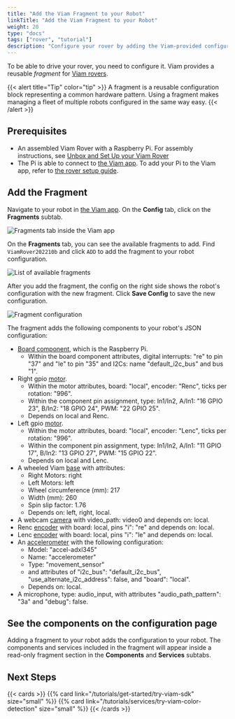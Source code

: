 ```yaml
---
title: "Add the Viam Fragment to your Robot"
linkTitle: "Add the Viam Fragment to your Robot"
weight: 20
type: "docs"
tags: ["rover", "tutorial"]
description: "Configure your rover by adding the Viam-provided configuration fragment to your rover."
---
```


To be able to drive your rover, you need to configure it.
Viam provides a reusable *fragment* for [Viam rovers](https://www.viam.com/resources/rover).

{{< alert title="Tip" color="tip" >}}
A fragment is a reusable configuration block representing a common hardware pattern.
Using a fragment makes managing a fleet of multiple robots configured in the same way easy.
{{< /alert >}}

## Prerequisites

* An assembled Viam Rover with a Raspberry Pi.
  For assembly instructions, see [Unbox and Set Up your Viam Rover](../rover-tutorial)
* The Pi is able to connect to [the Viam app](https://app.viam.com).
  To add your Pi to the Viam app, refer to [the rover setup guide](/try-viam/rover-resources/rover-tutorial/#connect-to-the-viam-app).

## Add the Fragment

Navigate to your robot in [the Viam app](https://app.viam.com/robots).
On the  **Config** tab, click on the **Fragments** subtab.

![Fragments tab inside the Viam app](../img/fragments/fragments_tab.png)

On the **Fragments** tab, you can see the available fragments to add.
Find `ViamRover202210b` and click `ADD` to add the fragment to your robot configuration.

![List of available fragments](../img/fragments/fragments_list.png)

After you add the fragment, the config on the right side shows the robot's configuration with the new fragment.
Click **Save Config** to save the new configuration.

![Fragment configuration](../img/fragments/fragment_configuration.png)

The fragment adds the following components to your robot's JSON configuration:

* [Board component](/components/board/), which is the Raspberry Pi.
  * Within the board component attributes, digital interrupts: "re" to pin "37" and "le" to pin "35" and I2Cs: name "default_i2c_bus" and bus "1".
* Right gpio [motor](/components/motor/).
  * Within the motor attributes, board: "local", encoder: "Renc", ticks per rotation: "996".
  * Within the component pin assignment, type: In1/In2, A/In1: "16 GPIO 23", B/In2: "18 GPIO 24", PWM: "22 GPIO 25".
  * Depends on local and Renc.
* Left gpio [motor](/components/motor/).
  * Within the motor attributes, board: "local", encoder: "Lenc", ticks per rotation: "996".
  * Within the component pin assignment, type: In1/In2, A/In1: "11 GPIO 17", B/In2: "13 GPIO 27", PWM: "15 GPIO 22".
  * Depends on local and Lenc.
* A wheeled Viam [base](/components/base/) with attributes:
  * Right Motors: right
  * Left Motors: left
  * Wheel circumference (mm): 217
  * Width (mm): 260
  * Spin slip factor: 1.76
  * Depends on: left, right, local.
* A webcam [camera](/components/camera) with video_path: video0 and depends on: local.
* Renc [encoder](/components/encoder/) with board: local, pins "i": "re" and depends on: local.
* Lenc [encoder](/components/encoder/) with board: local, pins "i": "le" and depends on: local.
* An [accelerometer](/components/movement-sensor/) with the following configuration:
  * Model: "accel-adxl345"
  * Name: "accelerometer"
  * Type: "movement_sensor"
  * and attributes of "i2c_bus": "default_i2c_bus", "use_alternate_i2c_address": false, and "board": "local".
  * Depends on: local.
* A microphone, type: audio_input, with attributes "audio_path_pattern": "3a" and "debug": false.

## See the components on the configuration page

Adding a fragment to your robot adds the configuration to your robot.
The components and services included in the fragment will appear inside a read-only fragment section in the **Components** and **Services** subtabs.

## Next Steps

{{< cards >}}
  {{% card link="/tutorials/get-started/try-viam-sdk" size="small" %}}
  {{% card link="/tutorials/services/try-viam-color-detection" size="small" %}}
{{< /cards >}}
